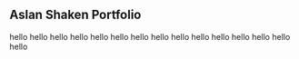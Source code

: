## Aslan Shaken Portfolio
hello
hello
hello
hello
hello
hello
hello
hello
hello
hello
hello
hello
hello
hello
hello
